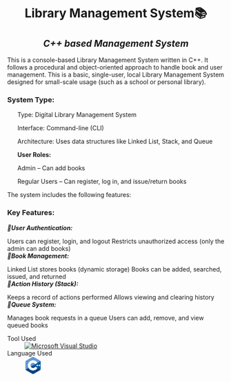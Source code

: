 <h1 align="center">Library Management System📚</h1>
<h2 align="center"><i>C++ based Management System</i></h2>
<p>This is a console-based Library Management System written in C++. It follows a procedural and object-oriented approach to handle book and user management. This is a basic, single-user, local Library Management System designed for small-scale usage (such as a school or personal library).</p>
<h3>System Type:</h3>
<p><ul>Type: Digital Library Management System</ul>
<ul>Interface: Command-line (CLI)</ul>
<ul>Architecture: Uses data structures like Linked List, Stack, and Queue</ul>
<ul><b>User Roles:</b></ul>
<ul>Admin – Can add books</ul>
<ul>Regular Users – Can register, log in, and issue/return books</ul></p>
<p>The system includes the following features:</p>
<h3>Key Features:</h3>
<p><b><i>📑User Authentication:</i></b>

Users can register, login, and logout
Restricts unauthorized access (only the admin can add books)<br>
<b><i>📑Book Management:</i></b>

Linked List stores books (dynamic storage)
Books can be added, searched, issued, and returned<br>
<b><i>📑Action History (Stack):</i></b>

Keeps a record of actions performed
Allows viewing and clearing history<br>
<b><i>📑Queue System:</i></b>

Manages book requests in a queue
Users can add, remove, and view queued books</p>
<dl>
  <dt>Tool Used</dt>
  <dd> <a href="https://visualstudio.microsoft.com/" target="_blank" rel="norefferer">  <img src="https://upload.wikimedia.org/wikipedia/commons/thumb/2/2c/Visual_Studio_Icon_2022.svg/1200px-Visual_Studio_Icon_2022.svg.png" alt="Microsoft Visual Studio" width="40" height="40"></a></dd>
  <dt>Language Used</dt>
  <dd><a href="https://www.w3schools.com/cpp/" target="_blank" rel="noreferrer"> <img src="https://raw.githubusercontent.com/devicons/devicon/master/icons/cplusplus/cplusplus-original.svg" alt="C++" width="40" height="40"/></a></dd>
</dl>
